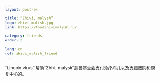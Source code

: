 ```yaml
---
layout: post-ea

title: “Zhivi, malysh”
logo: zhivi_malish.jpg
link: https://fondzhivimalysh.ru/

category: friends
order: 2

lang: cn
ref: zhivi_malish_friend
---
```


“Lincoln virus” 帮助“Zhivi, malysh”慈善基金会支付治疗病儿以及支援医院和康复中心的。
